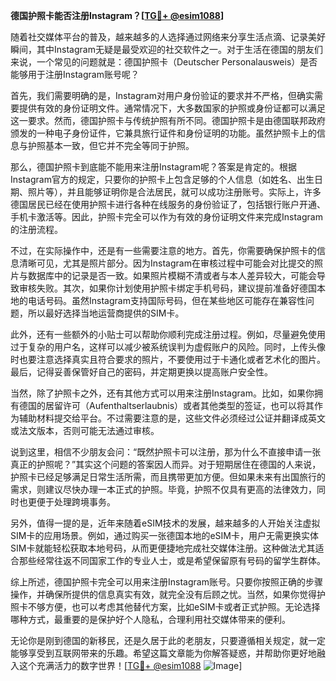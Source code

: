 **德国护照卡能否注册Instagram？[[TG💪+ @esim1088](https://t.me/s/esim1088)]**

随着社交媒体平台的普及，越来越多的人选择通过网络来分享生活点滴、记录美好瞬间，其中Instagram无疑是最受欢迎的社交软件之一。对于生活在德国的朋友们来说，一个常见的问题就是：德国护照卡（Deutscher Personalausweis）是否能够用于注册Instagram账号呢？

首先，我们需要明确的是，Instagram对用户身份验证的要求并不严格，但确实需要提供有效的身份证明文件。通常情况下，大多数国家的护照或身份证都可以满足这一要求。然而，德国护照卡与传统护照有所不同。德国护照卡是由德国联邦政府颁发的一种电子身份证件，它兼具旅行证件和身份证明的功能。虽然护照卡上的信息与护照基本一致，但它并不完全等同于护照。

那么，德国护照卡到底能不能用来注册Instagram呢？答案是肯定的。根据Instagram官方的规定，只要你的护照卡上包含足够的个人信息（如姓名、出生日期、照片等），并且能够证明你是合法居民，就可以成功注册账号。实际上，许多德国居民已经在使用护照卡进行各种在线服务的身份验证了，包括银行账户开通、手机卡激活等。因此，护照卡完全可以作为有效的身份证明文件来完成Instagram的注册流程。

不过，在实际操作中，还是有一些需要注意的地方。首先，你需要确保护照卡的信息清晰可见，尤其是照片部分。因为Instagram在审核过程中可能会对比提交的照片与数据库中的记录是否一致。如果照片模糊不清或者与本人差异较大，可能会导致审核失败。其次，如果你计划使用护照卡绑定手机号码，建议提前准备好德国本地的电话号码。虽然Instagram支持国际号码，但在某些地区可能存在兼容性问题，所以最好选择当地运营商提供的SIM卡。

此外，还有一些额外的小贴士可以帮助你顺利完成注册过程。例如，尽量避免使用过于复杂的用户名，这样可以减少被系统误判为虚假账户的风险。同时，上传头像时也要注意选择真实且符合要求的照片，不要使用过于卡通化或者艺术化的图片。最后，记得妥善保管好自己的密码，并定期更换以提高账户安全性。

当然，除了护照卡之外，还有其他方式可以用来注册Instagram。比如，如果你拥有德国的居留许可（Aufenthaltserlaubnis）或者其他类型的签证，也可以将其作为辅助材料提交给平台。不过需要注意的是，这些文件必须经过公证并翻译成英文或法文版本，否则可能无法通过审核。

说到这里，相信不少朋友会问：“既然护照卡可以注册，那为什么不直接申请一张真正的护照呢？”其实这个问题的答案因人而异。对于短期居住在德国的人来说，护照卡已经足够满足日常生活所需，而且携带更加方便。但如果未来有出国旅行的需求，则建议尽快办理一本正式的护照。毕竟，护照不仅具有更高的法律效力，同时也更便于处理跨境事务。

另外，值得一提的是，近年来随着eSIM技术的发展，越来越多的人开始关注虚拟SIM卡的应用场景。例如，通过购买一张德国本地的eSIM卡，用户无需更换实体SIM卡就能轻松获取本地号码，从而更便捷地完成社交媒体注册。这种做法尤其适合那些经常往返不同国家工作的专业人士，或是希望保留原有号码的留学生群体。

综上所述，德国护照卡完全可以用来注册Instagram账号。只要你按照正确的步骤操作，并确保所提供的信息真实有效，就完全没有后顾之忧。当然，如果你觉得护照卡不够方便，也可以考虑其他替代方案，比如eSIM卡或者正式护照。无论选择哪种方式，最重要的是保护好个人隐私，合理利用社交媒体带来的便利。

无论你是刚到德国的新移民，还是久居于此的老朋友，只要遵循相关规定，就一定能够享受到互联网带来的乐趣。希望这篇文章能为你解答疑惑，并帮助你更好地融入这个充满活力的数字世界！[[TG💪+ @esim1088](https://t.me/s/esim1088) ![Image](https://i.postimg.cc/4NQfJmqS/Snipaste-2025-05-13-00-14-12.png)]